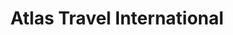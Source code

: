 ---
title: "Atlas Travel International"
url: /lexington/atlas-travel-international/
shop: Reisebüro
---